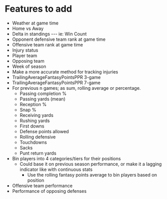 
# Features to add

* Weather at game time
* Home vs Away
* Delta in standings --- ie: Win Count
* Opponent defensive team rank at game time
* Offensive team rank at game time
* Injury status
* Player team
* Opposing team
* Week of season
* Make a more accurate method for tracking injuries
* TrailingAverageFantasyPointsPPR 3-game
* TrailingAverageFantasyPointsPPR 7-game
* For previous n games; as sum, rolling average or percentage.
    * Passing completion %
    * Passing yards (mean)
    * Reception %
    * Snap %
    * Receiving yards
    * Rushing yards
    * First downs
    * Defense points allowed
    * Rolling defensive
    * Touchdowns
    * Sacks
    * Punt return yards  
* Bin players into 4 categories/tiers for their positions
    * Could base it on previous season performance, or make it a lagging indicator like with continuous stats
        * Use the rolling fantasy points average to bin players based on position
* Offensive team performance
* Performance of opposing defenses